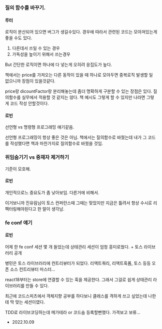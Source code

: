### 질의 함수를 바꾸기.

#### 루터

로직이 분산되어 있으면 버그가 생길수있다. 경우에 따라서 관련된 코드는 모아져있는게 좋을 수도 있다.

1. 다른데서 쓰일 수 있는 경우
2. 가독성을 높이기 위해서 쓰는경우

But 간단한 로직이면 하나에 다 넣는게 오히려 응집도가 높다.

책에서는 price를 가져오는 다른 동작이 있을 때 하나로 모아두면 중복로직 발생할 일 없으니까 장점이 있을것같다.

price랑 dicountFactor랑 분리해놓는데 좀더 명확하게 구분할 수 있는 장점은 있다.
질의함수를 실무에서 적용할 것 같지는 않다. 책 예시도 그렇게 할 수 있지만 나라면 그렇게 코드 작성 안할것이다.

#### 로빈

선언형 vs 명령형 프로그래밍 얘기같음.

선언형 프로그래밍이 항상 좋은 것은 아님. 책에서는 질의함수로 바꿨는데 내가 그 코드를 작성했다면 책과 마찬가지로 질의함수로 바꿨을 것임.

### 위임숨기기 vs 중재자 제거하기

기준이 모호해.

#### 로빈

개인적으로느 중요도가 좀 낮아보임. 다른거에 비해서.

이거보니까 진유림님이 토스 컨퍼런스때 그때는 맞았지만 지금은 틀려서 항상 수시로 리팩터링해야된다고 한 말이 생각남.

### fe conf 얘기

#### 로빈

어제 한 fe conf 세션 몇 개 들었는데 상태관리 세션이 엄청 흥미로웠다. + 토스 라이브러리 공개

병민은 토스 라이브러리에 컨트리뷰터가 되었다. 리액트쿼리, 리액트훅폼, 토스 등등 오픈 소스 컨트리뷰터 마스터...

react18부터는 store에 연결할 수 있는 훅을 제공한다. 그래서 그걸로 쉽게 상태관리 라이브러리를 만들 수 있다.

최근에 코드스피츠에서 객체지향 공부를 하다보니 클래스를 격하게 쓰고 싶었는데 나한테 딱 맞는 세션이였다.

TDD로 라이브코딩하는데 메가테라 or 코드숨 등록할뻔했다. 가격보고 보류...

- 2022.10.09
